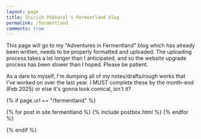 ```yaml
---
layout: page
title: Shirish Pokharel's Fermentland blog
permalink: /fermentland
comments: true
---
```


<div class="row justify-content-between">
<div class="col-md-8 pr-5">

<p>
This page will go to my "Adventures in Fermentland" blog which has already been written, needs to be properly formatted and uploaded. The uploading process takes  a lot longer than I anticipated, and so the website upgrade process has been slower than I hoped. Please be patient.
</p>

<p>
As a dare to myself, I'm dumping all of my notes/drafts/rough works that I've worked on over the last year. I MUST complete these by the month-end (Feb 2025) or else it's gonna look comical, isn't it?

</p>

{% if page.url == "/fermentland" %}

</div>
</div>
<section class="recent-posts">
<div class="row listrecent">
    {% for post in site.fermentland %}
            {% include postbox.html %}
    {% endfor %}
</div>
</section>

{% endif %}